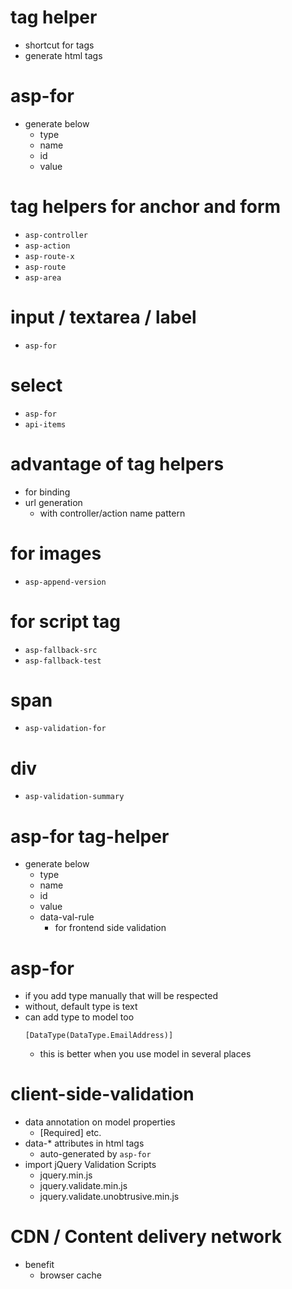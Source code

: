 # tag helper

- shortcut for tags
- generate html tags

# asp-for

- generate below
  - type
  - name
  - id
  - value

# tag helpers for anchor and form

- `asp-controller`
- `asp-action`
- `asp-route-x`
- `asp-route`
- `asp-area`

# input / textarea / label

- `asp-for`

# select

- `asp-for`
- `api-items`

# advantage of tag helpers

- for binding
- url generation
  - with controller/action name pattern

# for images

- `asp-append-version`

# for script tag

- `asp-fallback-src`
- `asp-fallback-test`

# span

- `asp-validation-for`

# div

- `asp-validation-summary`

# asp-for tag-helper

- generate below
  - type
  - name
  - id
  - value
  - data-val-rule
    - for frontend side validation

# asp-for

- if you add type manually that will be respected
- without, default type is text
- can add type to model too
  ```
  [DataType(DataType.EmailAddress)]
  ```
  - this is better when you use model in several places

# client-side-validation

- data annotation on model properties
  - [Required] etc.
- data-\* attributes in html tags
  - auto-generated by `asp-for`
- import jQuery Validation Scripts
  - jquery.min.js
  - jquery.validate.min.js
  - jquery.validate.unobtrusive.min.js


# CDN / Content delivery network
- benefit
  - browser cache